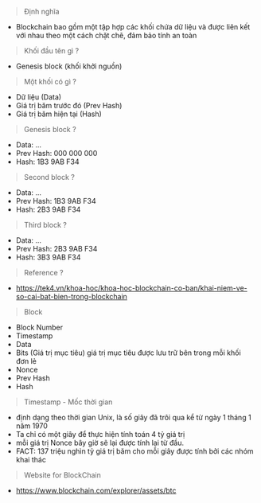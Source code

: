 > Định nghĩa
-  Blockchain bao gồm một tập hợp các khối chứa dữ liệu và được liên kết với nhau theo một cách chặt chẽ, đảm bảo tính an toàn

> Khối đầu tên gì ?
- Genesis block (khối khởi nguồn)

> Một khối có gì ?
- Dữ liệu (Data)
- Giá trị băm trước đó (Prev Hash)
- Giá trị băm hiện tại (Hash)

> Genesis block ?
- Data:       ...
- Prev Hash:  000 000 000
- Hash:       1B3 9AB F34

> Second block ?
- Data:       ...
- Prev Hash:  1B3 9AB F34
- Hash:       2B3 9AB F34

> Third block ?
- Data:       ...
- Prev Hash:  2B3 9AB F34
- Hash:       3B3 9AB F34

> Reference ?
- https://tek4.vn/khoa-hoc/khoa-hoc-blockchain-co-ban/khai-niem-ve-so-cai-bat-bien-trong-blockchain

> Block
- Block Number
- Timestamp
- Data
- Bits (Giá trị mục tiêu) giá trị mục tiêu được lưu trữ bên trong mỗi khối đơn lẻ
- Nonce
- Prev Hash
- Hash

> Timestamp - Mốc thời gian
- định dạng theo thời gian Unix, là số giây đã trôi qua kể từ ngày 1 tháng 1 năm 1970
- Ta chỉ có một giây để thực hiện tính toán 4 tỷ giá trị
- mỗi giá trị Nonce bây giờ sẽ lại được tính lại từ đầu.
- FACT: 137 triệu nghìn tỷ giá trị băm cho mỗi giây được tính bởi các nhóm khai thác

> Website for BlockChain
- https://www.blockchain.com/explorer/assets/btc


